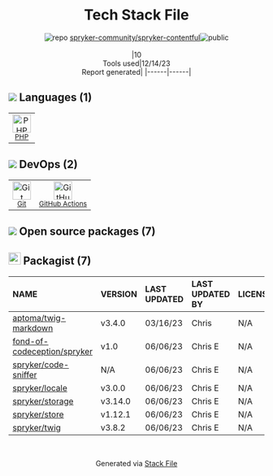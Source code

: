 <!--
&lt;--- Readme.md Snippet without images Start ---&gt;
## Tech Stack
spryker-community/spryker-contentful is built on the following main stack:

- [PHP](http://www.php.net/) – Languages
- [GitHub Actions](https://github.com/features/actions) – Continuous Integration

Full tech stack [here](/techstack.md)

&lt;--- Readme.md Snippet without images End ---&gt;

&lt;--- Readme.md Snippet with images Start ---&gt;
## Tech Stack
spryker-community/spryker-contentful is built on the following main stack:

- <img width='25' height='25' src='https://img.stackshare.io/service/991/hwUcGZ41_400x400.jpg' alt='PHP'/> [PHP](http://www.php.net/) – Languages
- <img width='25' height='25' src='https://img.stackshare.io/service/11563/actions.png' alt='GitHub Actions'/> [GitHub Actions](https://github.com/features/actions) – Continuous Integration

Full tech stack [here](/techstack.md)

&lt;--- Readme.md Snippet with images End ---&gt;
-->
<div align="center">

# Tech Stack File
![](https://img.stackshare.io/repo.svg "repo") [spryker-community/spryker-contentful](https://github.com/spryker-community/spryker-contentful)![](https://img.stackshare.io/public_badge.svg "public")
<br/><br/>
|10<br/>Tools used|12/14/23 <br/>Report generated|
|------|------|
</div>

## <img src='https://img.stackshare.io/languages.svg'/> Languages (1)
<table><tr>
  <td align='center'>
  <img width='36' height='36' src='https://img.stackshare.io/service/991/hwUcGZ41_400x400.jpg' alt='PHP'>
  <br>
  <sub><a href="http://www.php.net/">PHP</a></sub>
  <br>
  <sub></sub>
</td>

</tr>
</table>

## <img src='https://img.stackshare.io/devops.svg'/> DevOps (2)
<table><tr>
  <td align='center'>
  <img width='36' height='36' src='https://img.stackshare.io/service/1046/git.png' alt='Git'>
  <br>
  <sub><a href="http://git-scm.com/">Git</a></sub>
  <br>
  <sub></sub>
</td>

<td align='center'>
  <img width='36' height='36' src='https://img.stackshare.io/service/11563/actions.png' alt='GitHub Actions'>
  <br>
  <sub><a href="https://github.com/features/actions">GitHub Actions</a></sub>
  <br>
  <sub></sub>
</td>

</tr>
</table>


## <img src='https://img.stackshare.io/group.svg' /> Open source packages (7)</h2>

## <img width='24' height='24' src='https://img.stackshare.io/package_manager/1778/default_90cb8b66e85ae5b95928b10bb076ab6a27c7e151.png'/> Packagist (7)

|NAME|VERSION|LAST UPDATED|LAST UPDATED BY|LICENSE|VULNERABILITIES|
|:------|:------|:------|:------|:------|:------|
|[aptoma/twig-markdown](https://packagist.org/aptoma/twig-markdown)|v3.4.0|03/16/23|Chris |N/A|N/A|
|[fond-of-codeception/spryker](https://packagist.org/fond-of-codeception/spryker)|v1.0|06/06/23|Chris E |N/A|N/A|
|[spryker/code-sniffer](https://packagist.org/spryker/code-sniffer)|N/A|06/06/23|Chris E |N/A|N/A|
|[spryker/locale](https://packagist.org/spryker/locale)|v3.0.0|06/06/23|Chris E |N/A|N/A|
|[spryker/storage](https://packagist.org/spryker/storage)|v3.14.0|06/06/23|Chris E |N/A|N/A|
|[spryker/store](https://packagist.org/spryker/store)|v1.12.1|06/06/23|Chris E |N/A|N/A|
|[spryker/twig](https://packagist.org/spryker/twig)|v3.8.2|06/06/23|Chris E |N/A|N/A|

<br/>
<div align='center'>

Generated via [Stack File](https://github.com/marketplace/stack-file)
